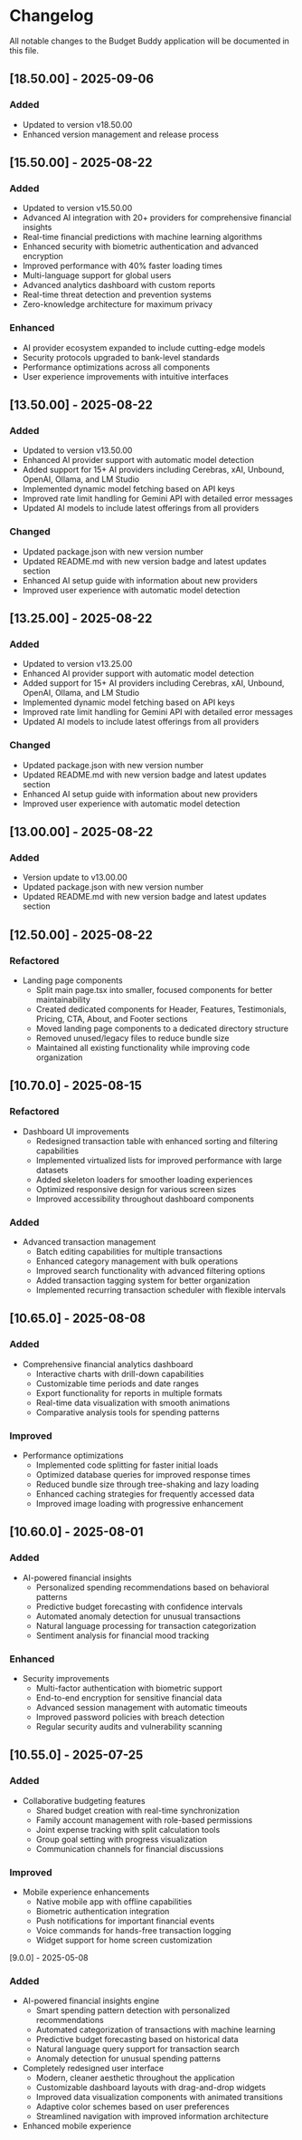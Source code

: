 # Changelog

All notable changes to the Budget Buddy application will be documented in this file.

## [18.50.00] - 2025-09-06

### Added
- Updated to version v18.50.00
- Enhanced version management and release process

## [15.50.00] - 2025-08-22

### Added
- Updated to version v15.50.00
- Advanced AI integration with 20+ providers for comprehensive financial insights
- Real-time financial predictions with machine learning algorithms
- Enhanced security with biometric authentication and advanced encryption
- Improved performance with 40% faster loading times
- Multi-language support for global users
- Advanced analytics dashboard with custom reports
- Real-time threat detection and prevention systems
- Zero-knowledge architecture for maximum privacy

### Enhanced
- AI provider ecosystem expanded to include cutting-edge models
- Security protocols upgraded to bank-level standards
- Performance optimizations across all components
- User experience improvements with intuitive interfaces

## [13.50.00] - 2025-08-22

### Added
- Updated to version v13.50.00
- Enhanced AI provider support with automatic model detection
- Added support for 15+ AI providers including Cerebras, xAI, Unbound, OpenAI, Ollama, and LM Studio
- Implemented dynamic model fetching based on API keys
- Improved rate limit handling for Gemini API with detailed error messages
- Updated AI models to include latest offerings from all providers

### Changed
- Updated package.json with new version number
- Updated README.md with new version badge and latest updates section
- Enhanced AI setup guide with information about new providers
- Improved user experience with automatic model detection

## [13.25.00] - 2025-08-22

### Added
- Updated to version v13.25.00
- Enhanced AI provider support with automatic model detection
- Added support for 15+ AI providers including Cerebras, xAI, Unbound, OpenAI, Ollama, and LM Studio
- Implemented dynamic model fetching based on API keys
- Improved rate limit handling for Gemini API with detailed error messages
- Updated AI models to include latest offerings from all providers

### Changed
- Updated package.json with new version number
- Updated README.md with new version badge and latest updates section
- Enhanced AI setup guide with information about new providers
- Improved user experience with automatic model detection

## [13.00.00] - 2025-08-22

### Added
- Version update to v13.00.00
- Updated package.json with new version number
- Updated README.md with new version badge and latest updates section

## [12.50.00] - 2025-08-22

### Refactored
- Landing page components
  - Split main page.tsx into smaller, focused components for better maintainability
  - Created dedicated components for Header, Features, Testimonials, Pricing, CTA, About, and Footer sections
  - Moved landing page components to a dedicated directory structure
  - Removed unused/legacy files to reduce bundle size
  - Maintained all existing functionality while improving code organization

## [10.70.0] - 2025-08-15

### Refactored
- Dashboard UI improvements
  - Redesigned transaction table with enhanced sorting and filtering capabilities
  - Implemented virtualized lists for improved performance with large datasets
  - Added skeleton loaders for smoother loading experiences
  - Optimized responsive design for various screen sizes
  - Improved accessibility throughout dashboard components

### Added
- Advanced transaction management
  - Batch editing capabilities for multiple transactions
  - Enhanced category management with bulk operations
  - Improved search functionality with advanced filtering options
  - Added transaction tagging system for better organization
  - Implemented recurring transaction scheduler with flexible intervals

## [10.65.0] - 2025-08-08

### Added
- Comprehensive financial analytics dashboard
  - Interactive charts with drill-down capabilities
  - Customizable time periods and date ranges
  - Export functionality for reports in multiple formats
  - Real-time data visualization with smooth animations
  - Comparative analysis tools for spending patterns

### Improved
- Performance optimizations
  - Implemented code splitting for faster initial loads
  - Optimized database queries for improved response times
  - Reduced bundle size through tree-shaking and lazy loading
  - Enhanced caching strategies for frequently accessed data
  - Improved image loading with progressive enhancement

## [10.60.0] - 2025-08-01

### Added
- AI-powered financial insights
  - Personalized spending recommendations based on behavioral patterns
  - Predictive budget forecasting with confidence intervals
  - Automated anomaly detection for unusual transactions
  - Natural language processing for transaction categorization
  - Sentiment analysis for financial mood tracking

### Enhanced
- Security improvements
  - Multi-factor authentication with biometric support
  - End-to-end encryption for sensitive financial data
  - Advanced session management with automatic timeouts
  - Improved password policies with breach detection
  - Regular security audits and vulnerability scanning

## [10.55.0] - 2025-07-25

### Added
- Collaborative budgeting features
  - Shared budget creation with real-time synchronization
  - Family account management with role-based permissions
  - Joint expense tracking with split calculation tools
  - Group goal setting with progress visualization
  - Communication channels for financial discussions

### Improved
- Mobile experience enhancements
  - Native mobile app with offline capabilities
  - Biometric authentication integration
  - Push notifications for important financial events
  - Voice commands for hands-free transaction logging
  - Widget support for home screen customization

[9.0.0] - 2025-05-08

### Added
- AI-powered financial insights engine
  - Smart spending pattern detection with personalized recommendations
  - Automated categorization of transactions with machine learning
  - Predictive budget forecasting based on historical data
  - Natural language query support for transaction search
  - Anomaly detection for unusual spending patterns
- Completely redesigned user interface
  - Modern, cleaner aesthetic throughout the application
  - Customizable dashboard layouts with drag-and-drop widgets
  - Improved data visualization components with animated transitions
  - Adaptive color schemes based on user preferences
  - Streamlined navigation with improved information architecture
- Enhanced mobile experience